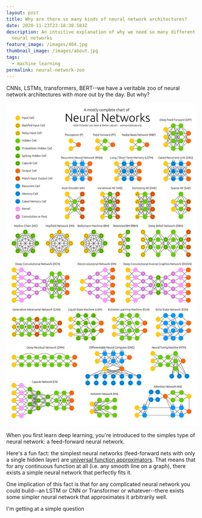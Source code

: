 ```yaml
---
layout: post
title: Why are there so many kinds of neural network architectures?
date: 2020-11-23T23:18:38.583Z
description: An intuitive explanation of why we need so many different types of
  neural networks
feature_image: /images/404.jpg
thumbnail_image: /images/about.jpg
tags:
  - machine learning
permalink: neural-network-zoo
---
```

CNNs, LSTMs, transformers, BERT--we have a veritable zoo of neural network architectures with more out by the day. But why?

![](/images/nn_zoo.png "Neural Network Zoo poster from the Asimov Institute")

When you first learn deep learning, you're introduced to the simples type of neural network: a feed-forward neural network.  

Here's a fun fact: the simplest neural networks (feed-forward nets with only a single hidden layer) are [universal function approximators](http://neuralnetworksanddeeplearning.com/chap4.html). That means that for any continuous function at all (i.e. any smooth line on a graph), there exists a simple neural network that perfectly fits it.

One implication of this fact is that for any complicated neural network you could build--an LSTM or CNN or Transformer or whatever--there exists some simpler neural network that approximates it arbitrarily well.

I'm getting at a simple question